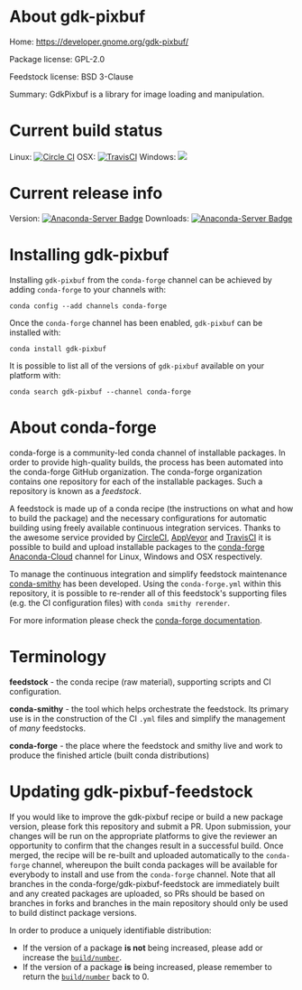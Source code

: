 About gdk-pixbuf
================

Home: https://developer.gnome.org/gdk-pixbuf/

Package license: GPL-2.0

Feedstock license: BSD 3-Clause

Summary: GdkPixbuf is a library for image loading and manipulation.



Current build status
====================

Linux: [![Circle CI](https://circleci.com/gh/conda-forge/gdk-pixbuf-feedstock.svg?style=shield)](https://circleci.com/gh/conda-forge/gdk-pixbuf-feedstock)
OSX: [![TravisCI](https://travis-ci.org/conda-forge/gdk-pixbuf-feedstock.svg?branch=master)](https://travis-ci.org/conda-forge/gdk-pixbuf-feedstock)
Windows: ![](https://cdn.rawgit.com/conda-forge/conda-smithy/90845bba35bec53edac7a16638aa4d77217a3713/conda_smithy/static/disabled.svg)

Current release info
====================
Version: [![Anaconda-Server Badge](https://anaconda.org/conda-forge/gdk-pixbuf/badges/version.svg)](https://anaconda.org/conda-forge/gdk-pixbuf)
Downloads: [![Anaconda-Server Badge](https://anaconda.org/conda-forge/gdk-pixbuf/badges/downloads.svg)](https://anaconda.org/conda-forge/gdk-pixbuf)

Installing gdk-pixbuf
=====================

Installing `gdk-pixbuf` from the `conda-forge` channel can be achieved by adding `conda-forge` to your channels with:

```
conda config --add channels conda-forge
```

Once the `conda-forge` channel has been enabled, `gdk-pixbuf` can be installed with:

```
conda install gdk-pixbuf
```

It is possible to list all of the versions of `gdk-pixbuf` available on your platform with:

```
conda search gdk-pixbuf --channel conda-forge
```


About conda-forge
=================

conda-forge is a community-led conda channel of installable packages.
In order to provide high-quality builds, the process has been automated into the
conda-forge GitHub organization. The conda-forge organization contains one repository
for each of the installable packages. Such a repository is known as a *feedstock*.

A feedstock is made up of a conda recipe (the instructions on what and how to build
the package) and the necessary configurations for automatic building using freely
available continuous integration services. Thanks to the awesome service provided by
[CircleCI](https://circleci.com/), [AppVeyor](http://www.appveyor.com/)
and [TravisCI](https://travis-ci.org/) it is possible to build and upload installable
packages to the [conda-forge](https://anaconda.org/conda-forge)
[Anaconda-Cloud](http://docs.anaconda.org/) channel for Linux, Windows and OSX respectively.

To manage the continuous integration and simplify feedstock maintenance
[conda-smithy](http://github.com/conda-forge/conda-smithy) has been developed.
Using the ``conda-forge.yml`` within this repository, it is possible to re-render all of
this feedstock's supporting files (e.g. the CI configuration files) with ``conda smithy rerender``.

For more information please check the [conda-forge documentation](https://conda-forge.org/docs/).

Terminology
===========

**feedstock** - the conda recipe (raw material), supporting scripts and CI configuration.

**conda-smithy** - the tool which helps orchestrate the feedstock.
                   Its primary use is in the construction of the CI ``.yml`` files
                   and simplify the management of *many* feedstocks.

**conda-forge** - the place where the feedstock and smithy live and work to
                  produce the finished article (built conda distributions)


Updating gdk-pixbuf-feedstock
=============================

If you would like to improve the gdk-pixbuf recipe or build a new
package version, please fork this repository and submit a PR. Upon submission,
your changes will be run on the appropriate platforms to give the reviewer an
opportunity to confirm that the changes result in a successful build. Once
merged, the recipe will be re-built and uploaded automatically to the
`conda-forge` channel, whereupon the built conda packages will be available for
everybody to install and use from the `conda-forge` channel.
Note that all branches in the conda-forge/gdk-pixbuf-feedstock are
immediately built and any created packages are uploaded, so PRs should be based
on branches in forks and branches in the main repository should only be used to
build distinct package versions.

In order to produce a uniquely identifiable distribution:
 * If the version of a package **is not** being increased, please add or increase
   the [``build/number``](http://conda.pydata.org/docs/building/meta-yaml.html#build-number-and-string).
 * If the version of a package **is** being increased, please remember to return
   the [``build/number``](http://conda.pydata.org/docs/building/meta-yaml.html#build-number-and-string)
   back to 0.